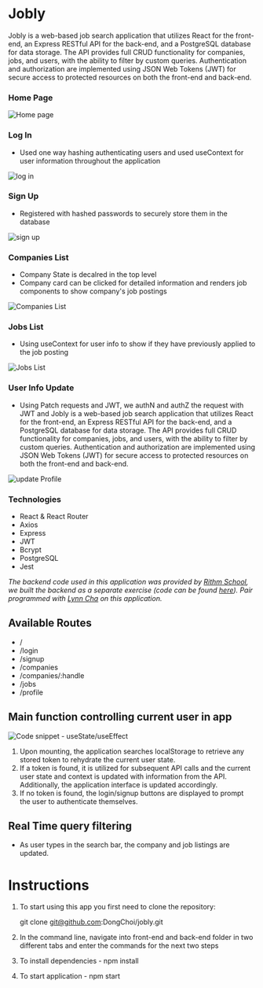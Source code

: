 # Jobly

Jobly is a web-based job search application that utilizes React for the front-end, an Express RESTful API for the back-end, and a PostgreSQL database for data storage. The API provides full CRUD functionality for companies, jobs, and users, with the ability to filter by custom queries. Authentication and authorization are implemented using JSON Web Tokens (JWT) for secure access to protected resources on both the front-end and back-end.

### Home Page

![Home page](./public/screenshots/HomePage.png "Homepage")

### Log In
- Used one way hashing authenticating users and used useContext for user information throughout the application


![log in ](./public/screenshots/Login.png "Log in")

### Sign Up
- Registered with hashed passwords to securely store them in the database


![sign up](./public/screenshots/SignUp.png "Sign up")

### Companies List
- Company State is decalred in the top level
- Company card can be clicked for detailed information and renders job components to show company's job postings


![Companies List](./public/screenshots/CompaniesList.png "Companies List")

### Jobs List
- Using useContext for user info to show if they have previously applied to the job posting


![Jobs List](./public/screenshots/JobsList.png "Jobs List")



### User Info Update
- Using Patch requests and JWT, we authN and authZ the request with JWT and 
Jobly is a web-based job search application that utilizes React for the front-end, an Express RESTful API for the back-end, and a PostgreSQL database for data storage. The API provides full CRUD functionality for companies, jobs, and users, with the ability to filter by custom queries. Authentication and authorization are implemented using JSON Web Tokens (JWT) for secure access to protected resources on both the front-end and back-end.

![update Profile](./public/screenshots/updateProfileForm.png "update Profile")




### Technologies
- React & React Router
- Axios
- Express
- JWT
- Bcrypt
- PostgreSQL
- Jest

_The backend code used in this application was provided by [Rithm School](https://www.rithmschool.com/), we built the backend as a separate exercise (code can be found [here](https://github.com/DongChoi/express-jobly)). Pair programmed with [Lynn Cha](https://github.com/lynecha) on this application._

## Available Routes

- /
- /login
- /signup
- /companies
- /companies/:handle
- /jobs
- /profile

## Main function controlling current user in app

![Code snippet - useState/useEffect](./public/screenshots/AppStateAndUseEffect.png "Code snippet - useState/useEffect")


1. Upon mounting, the application searches localStorage to retrieve any stored token to rehydrate the current user state.
2. If a token is found, it is utilized for subsequent API calls and the current user state and context is updated with information from the API. Additionally, the application interface is updated accordingly.
3. If no token is found, the login/signup buttons are displayed to prompt the user to authenticate themselves.

## Real Time query filtering

- As user types in the search bar, the company and job listings are updated.

# Instructions
1. To start using this app you first need to clone the repository:

   git clone git@github.com:DongChoi/jobly.git

2. In the command line, navigate into front-end and back-end folder 
   in two different tabs and enter the commands for the next two steps


3. To install dependencies - npm install


4. To start application - npm start
